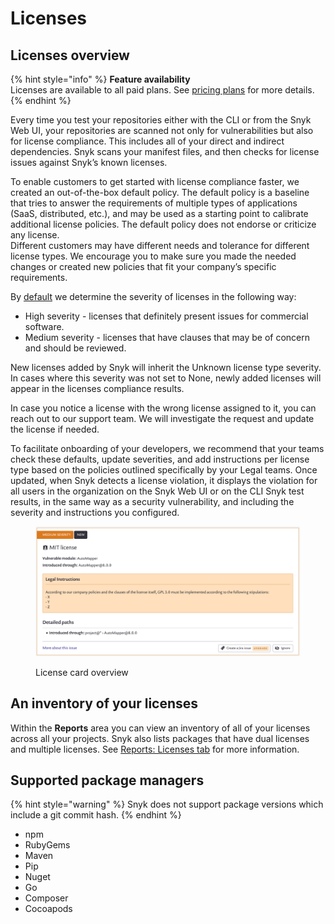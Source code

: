 # Licenses

## Licenses overview

{% hint style="info" %}
**Feature availability**\
Licenses are available to all paid plans. See [pricing plans](https://snyk.io/plans/) for more details.
{% endhint %}

Every time you test your repositories either with the CLI or from the Snyk Web UI, your repositories are scanned not only for vulnerabilities but also for license compliance. This includes all of your direct and indirect dependencies. Snyk scans your manifest files, and then checks for license issues against Snyk’s known licenses.

To enable customers to get started with license compliance faster, we created an out-of-the-box default policy. The default policy is a baseline that tries to answer the requirements of multiple types of applications (SaaS, distributed, etc.), and may be used as a starting point to calibrate additional license policies. The default policy does not endorse or criticize any license.\
Different customers may have different needs and tolerance for different license types. We encourage you to make sure you made the needed changes or created new policies that fit your company’s specific requirements.

By [default](../../../manage-issues/policies/shared-policies-overview.md) we determine the severity of licenses in the following way:

* High severity - licenses that definitely present issues for commercial software.
* Medium severity - licenses that have clauses that may be of concern and should be reviewed.

New licenses added by Snyk will inherit the Unknown license type severity. In cases where this severity was not set to None, newly added licenses will appear in the licenses compliance results.

In case you notice a license with the wrong license assigned to it, you can reach out to our support team. We will investigate the request and update the license if needed.

To facilitate onboarding of your developers, we recommend that your teams check these defaults, update severities, and add instructions per license type based on the policies outlined specifically by your Legal teams. Once updated, when Snyk detects a license violation, it displays the violation for all users in the organization on the Snyk Web UI or on the CLI Snyk test results, in the same way as a security vulnerability, and including the severity and instructions you configured.

<figure><img src="../../../.gitbook/assets/image (2) (1) (1) (1) (1) (1) (1) (1) (1) (1) (1) (1) (1) (1) (1) (1) (1) (1) (1) (2).png" alt="License card overview."><figcaption><p>License card overview</p></figcaption></figure>

## **An inventory of your licenses**

Within the **Reports** area you can view an inventory of all of your licenses across all your projects. Snyk also lists packages that have dual licenses and multiple licenses. See [Reports: Licenses tab](reports-licenses-tab.md) for more information.

## **Supported package managers**

{% hint style="warning" %}
Snyk does not support package versions which include a git commit hash.
{% endhint %}

* npm
* RubyGems
* Maven
* Pip
* Nuget
* Go
* Composer
* Cocoapods
